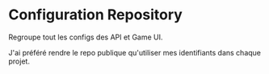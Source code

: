 # Configuration Repository
Regroupe tout les configs des API et Game UI.

J'ai préféré rendre le repo publique qu'utiliser mes identifiants dans chaque projet.
